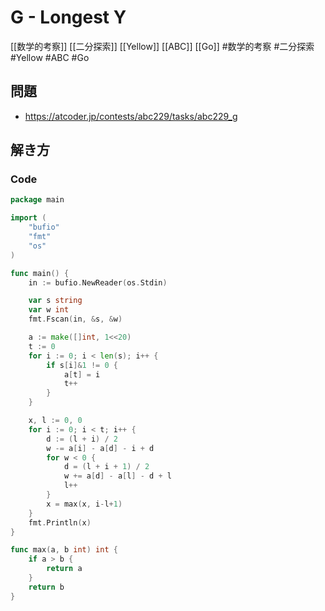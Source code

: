 # G - Longest Y
[[数学的考察]] [[二分探索]] [[Yellow]] [[ABC]] [[Go]]
#数学的考察 #二分探索 #Yellow #ABC #Go 

## 問題
- https://atcoder.jp/contests/abc229/tasks/abc229_g

## 解き方
### Code
```go
package main

import (
	"bufio"
	"fmt"
	"os"
)

func main() {
	in := bufio.NewReader(os.Stdin)

	var s string
	var w int
	fmt.Fscan(in, &s, &w)

	a := make([]int, 1<<20)
	t := 0
	for i := 0; i < len(s); i++ {
		if s[i]&1 != 0 {
			a[t] = i
			t++
		}
	}

	x, l := 0, 0
	for i := 0; i < t; i++ {
		d := (l + i) / 2
		w -= a[i] - a[d] - i + d
		for w < 0 {
			d = (l + i + 1) / 2
			w += a[d] - a[l] - d + l
			l++
		}
		x = max(x, i-l+1)
	}
	fmt.Println(x)
}

func max(a, b int) int {
	if a > b {
		return a
	}
	return b
}
```